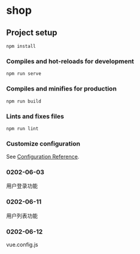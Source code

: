 # shop

## Project setup
```
npm install
```

### Compiles and hot-reloads for development
```
npm run serve
```

### Compiles and minifies for production
```
npm run build
```

### Lints and fixes files
```
npm run lint
```

### Customize configuration
See [Configuration Reference](https://cli.vuejs.org/config/).

### 0202-06-03
用户登录功能

### 0202-06-11
用户列表功能

### 0202-06-12
vue.config.js